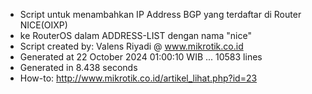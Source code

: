 - Script untuk menambahkan IP Address BGP yang terdaftar di Router NICE(OIXP)
- ke RouterOS dalam ADDRESS-LIST dengan nama "nice"
- Script created by: Valens Riyadi @ www.mikrotik.co.id
- Generated at 22 October 2024 01:00:10 WIB ... 10583 lines
- Generated in 8.438 seconds
- How-to: http://www.mikrotik.co.id/artikel_lihat.php?id=23
